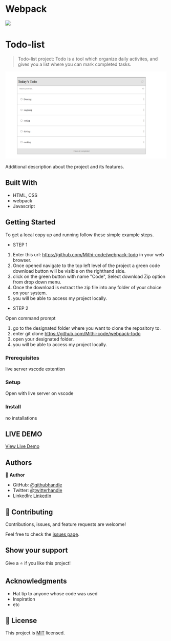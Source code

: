 # Webpack
![](https://img.shields.io/badge/Microverse-blueviolet)

# Todo-list

> Todo-list project: Todo is a tool which organize daily activites, and gives you a list where you can mark completed tasks.

![screenshot](./screenshot.png)

Additional description about the project and its features.

## Built With

- HTML, CSS
- webpack 
- Javascript

## Getting Started
To get a local copy up and running follow these simple example steps.

- STEP 1

1. Enter this url: https://github.com/Mithi-code/webpack-todo in your web browser.
2. Once opened navigate to the top left level of the project a green code download button will be visible on the righthand side.
3. click on the green button with name "Code", Select download Zip option from drop down menu.
4. Once the download is extract the zip file into any folder of your choice on your system.
5. you will be able to access my project locally.

- STEP 2

Open command prompt
1. go to the designated folder where you want to clone the repository to.
2. enter git clone https://github.com/Mithi-code/webpack-todo
3. open your designated folder.
4. you will be able to access my project locally.

### Prerequisites
live server vscode extention
### Setup
Open with live server on vscode
### Install
no installations

## LIVE DEMO
[View Live Demo](https://mithi-code.github.io/webpack-todo/dist)


## Authors

👤 **Author**

- GitHub: [@githubhandle](https://github.com/Mithi-code)
- Twitter: [@twitterhandle](https://twitter.com/LazyMithlesh)
- LinkedIn: [LinkedIn](https://www.linkedin.com/in/mithlesh-kumar-564a97221/)



## 🤝 Contributing

Contributions, issues, and feature requests are welcome!

Feel free to check the [issues page](https://github.com/Mithi-code/webpack-todo/issues).

## Show your support

Give a ⭐️ if you like this project!

## Acknowledgments

- Hat tip to anyone whose code was used
- Inspiration
- etc

## 📝 License

This project is [MIT](./MIT.md) licensed.
